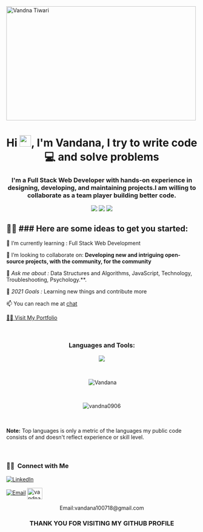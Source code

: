 
<img align="center" src="https://media1.giphy.com/media/paTz7UZbPfTZFRYnnB/200w.webp?cid=ecf05e4769m5c87kl4zxpm8p5pqh4z7z27mauixfkbeizphz&rid=200w.webp&ct=s" alt="Vandna Tiwari" width="500px" height="300px" />
<h1 align="center">Hi <img src="https://raw.githubusercontent.com/MartinHeinz/MartinHeinz/master/wave.gif" width="30px">,  I'm Vandana, I try to write code 💻 and solve problems </h1>

<h3 align="center">I'm a Full Stack Web Developer with hands-on experience in designing, developing, and maintaining projects.I am willing to collaborate as a team player building better code.
</h3>



<p align= "center">

<img src="https://img.shields.io/badge/JS-Javascript-red"/>
<img src="https://img.shields.io/badge/React-React-blue"/>
<img src="https://img.shields.io/badge/Node-node-green"/>

</p>

## 🙋‍♂️ ### Here are some ideas to get you started:</br>
🌱 I’m currently learning :  Full Stack Web Development

🤝 I’m looking to collaborate on: **Developing new and intriguing open-source projects, with the community, for the community**

💬 *Ask me about :* Data Structures and Algorithms, JavaScript, Technology, Troubleshooting, Psychology.**.

🥅 *2021 Goals :* Learning new things and contribute more  

 📫 You can reach me at [chat](mailto:vandana100718@gmail.com)
 
 <a  href="https://gallant-hypatia-88cccb.netlify.app" target="_blank"> 🙋‍♂️ Visit My Portfolio</a>
 
 


<br/>
<h3 align="center" margin="20px 0">Languages and Tools:</h3>
<p align="center" >
  <img  src="https://user-images.githubusercontent.com/82999542/132934744-131c1891-4a4f-4e88-a64a-36720ad7470b.png">
  </p>
<br>




<p align="center">&nbsp;<img align="center" src="https://github-readme-stats.vercel.app/api?username=vandna0906&show_icons=true&locale=en&theme=highcontrast" alt="Vandana" /></p>
<br>
<p align="center"><img align="center" src="https://github-readme-streak-stats.herokuapp.com/?user=vandna0906&&theme=highcontrast" alt="vandna0906" /></p>
<br>



 
<!--   <p align="center">
    <a href="https://github.com/vandna0906/github-readme-stats"><img alt="vandna" src="https://github-readme-stats.vercel.app/api?username=Ramlala-Yadav-Git&show_icons=true&count_private=true&theme=react&hide_border=true&bg_color=0D1117" /></a>
    </p>
     
  <p align="center">
    <img src="https://github-readme-stats.vercel.app/api/top-langs/?username=Ramlala-Yadav-Git&theme=react&hide_border=true&bg_color=0D1117" height="260px" width="33.25%"/>
    </p> -->
  
  <br/>
  <b>Note:</b> Top languages is only a metric of the languages my public code consists of and doesn't reflect experience or skill level.

<br/>
<br/>

<!-- <a href="https://github.com/Ramlala-Yadav-Git/github-readme-activity-graph"><img alt="Ramlala Yadav's Graph" src="https://activity-graph.herokuapp.com/graph?username=Ramlala-Yadav-Git&bg_color=0D1117&color=5BCDEC&line=5BCDEC&point=FFFFFF&hide_border=true" /></a>
 -->
<br/>


<h3> 🤝🏻 &nbsp;Connect with Me </h3>

<p align="center">

<a href="https://www.linkedin.com/in/vandna-tiwari/"><img alt="LinkedIn" src="https://img.shields.io/badge/LinkedIn-Vandna-blue?style=flat-square&logo=linkedin"></a>
<!-- <a href="https://www.instagram.com/vaani_tiwari/"><img alt="Instagram" src="https://img.shields.io/badge/Instagram-shwetha-blue?style=flat-square&logo=instagram"></a> -->
<a href="mailto:vandana100718@gmail.com"><img alt="Email" src="https://img.shields.io/badge/Email-vandana100718@gmail.com-blue?style=flat-square&logo=gmail"></a>
 <a href="https://twitter.com/Vandana78467294" target="blank"><img align="center" src="https://cdns.iconmonstr.com/wp-content/assets/preview/2012/96/iconmonstr-twitter-1.png" alt="vandna" height="30" width="40" /></a>
</p>
<!--   <a href="https://ramlala-yadav-portfolio.netlify.app/" target="blank"><img align="center" src="https://cdn.iconscout.com/icon/premium/png-256-thumb/portfolio-1603075-1359338.png" alt="rushikesh25" height="30" width="40" /></a> -->
<!--  <p align="center">Call Me: 8839610384</p> -->
 <p align="center">Email:vandana100718@gmail.com</p>

</p>


<!-- <div align="center">
 <h1>❤ Views and Followers</h1>
<a href="https://github.com/vandna0906/github-profile-views-counter">
    <img src="https://komarev.com/ghpvc/?username=vandna0906">
</a>
<a href="https://github.com/vandna0906?tab=followers"><img src="https://img.shields.io/github/followers/vandna0906?label=Followers&style=social" alt="GitHub Badge"></a>
</div> -->


<!-- <br>
 <p align="center">
  <img  src="https://raw.githubusercontent.com/Trilokia/Trilokia/379277808c61ef204768a61bbc5d25bc7798ccf1/bottom_header.svg">
 </p>
 
 <hr>
 <div align="center">
 https://ramlala-yadav-git.github.io/Portfolio/
</div > -->

 <h3 align="center">THANK YOU FOR VISITING MY GITHUB PROFILE</h3>
